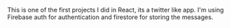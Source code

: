 This is one of the first projects I did in React, its a twitter like app.
I'm using Firebase auth for authentication and firestore for storing the messages.
